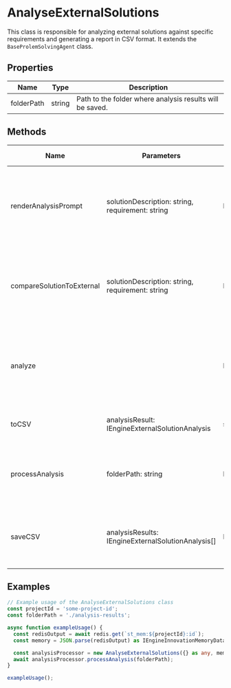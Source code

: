# AnalyseExternalSolutions

This class is responsible for analyzing external solutions against specific requirements and generating a report in CSV format. It extends the `BaseProlemSolvingAgent` class.

## Properties

| Name         | Type   | Description               |
|--------------|--------|---------------------------|
| folderPath   | string | Path to the folder where analysis results will be saved. |

## Methods

| Name                        | Parameters                          | Return Type | Description                                                                 |
|-----------------------------|-------------------------------------|-------------|-----------------------------------------------------------------------------|
| renderAnalysisPrompt        | solutionDescription: string, requirement: string | Promise     | Generates the prompt for the language model to analyze the solution against the requirement. |
| compareSolutionToExternal   | solutionDescription: string, requirement: string | Promise     | Compares an external solution description to a requirement and returns the analysis result. |
| analyze                     |                                     | Promise     | Analyzes external solutions against requirements and generates analysis results. |
| toCSV                       | analysisResult: IEngineExternalSolutionAnalysis | string      | Converts an analysis result into CSV format. |
| processAnalysis             | folderPath: string                  | Promise     | Processes the analysis by setting up the environment and running the analysis. |
| saveCSV                     | analysisResults: IEngineExternalSolutionAnalysis[] | Promise     | Saves the analysis results in CSV format to the specified folder path. |

## Examples

```typescript
// Example usage of the AnalyseExternalSolutions class
const projectId = 'some-project-id';
const folderPath = './analysis-results';

async function exampleUsage() {
  const redisOutput = await redis.get(`st_mem:${projectId}:id`);
  const memory = JSON.parse(redisOutput) as IEngineInnovationMemoryData;

  const analysisProcessor = new AnalyseExternalSolutions({} as any, memory);
  await analysisProcessor.processAnalysis(folderPath);
}

exampleUsage();
```